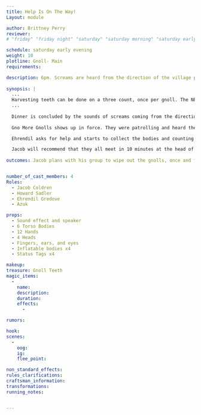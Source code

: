 ```yaml
---
title: Help Is On The Way! 
Layout: module

author: Brittney Perry
reviewer: 
# "friday" "friday night" "saturday" "saturday morning" "saturday early afternoon" "saturday early evening" "saturday night" "reaction" "tavern setup" "townsfolk" "randoms"

schedule: saturday early evening
weight: 10
plotline: Gnoll- Main
requirements: 

description: 6pm. Screams are heard from the direction of the village proper. Gno More Gnolls races into town.
 
synopsis: |
  ...
  Harvesting teeth can be done on a three count, once per gnoll. The NPC will give one tooth per spawn. If the NPC doesn't have any teeth to give out, they can say 'Failed, Broken.'
  ...     
  
  Dinner is concluded by the sounds of screams coming from the direction of the village proper (Gnoll Laughter and Screams). When the source is investigated, the adventures find there are bodies and parts everywhere. No one was spared. Nothing was visually consumed, and the slaughter looks like what would happen if a mink got into a hen house, or a dog in a chicken pasture (meaning they had fun). There are no more gnolls left in the area when the group arrives.
  
  Gno More Gnolls shows up in force. They were patrolling and heard the screaming. If the adventurers do not investigate the source on their own, GMG will come into the hall, get the adventurers, and take them to the screaming.

  Ehrendil asks for help and starts to collect the bodies and counting the slain. Whole bodies are marked dead. Jacob plans with the rest of his group, and includes the adventurers in his hunting plans. Howard and Azuk are with whatever Jacob wants to do.

  Jacob will recommend that they all meet in 10 minutes at the head of the trail. Starts 'Fight The Good Fight'.  
   
outcomes: Jacob plans with his group to wipe out the gnolls, once and for all.


number_of_cast_members: 4 
Roles: 
  - Jacob Coldren
  - Howard Sadler
  - Ehrendil Gredove
  - Azuk

props: 
  - Sound effect and speaker
  - 6 Torso Bodies
  - 12 Hands
  - 4 Heads
  - Fingers, ears, and eyes
  - Inflatable bodies x4
  - Status Tags x4 

makeup: 
treasure: Gnoll Teeth
magic_items:
  - 
    name: 
    description:  
    duration: 
    effects: 
      - 

rumors: 

hook: 
scenes: 
  - 
    oog: 
    ig: 
    flee_point: 

non_standard_effects: 
rules_clarifications: 
craftsman_information: 
transformations: 
running_notes: 


---
```

